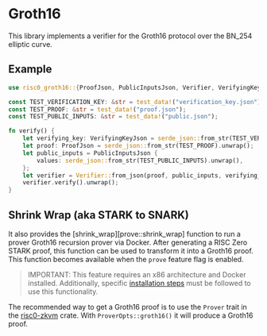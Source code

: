 <!-- cargo-rdme start -->

# Groth16

This library implements a verifier for the Groth16 protocol over the BN_254 elliptic curve.

## Example

```rust
use risc0_groth16::{ProofJson, PublicInputsJson, Verifier, VerifyingKeyJson};

const TEST_VERIFICATION_KEY: &str = test_data!("verification_key.json");
const TEST_PROOF: &str = test_data!("proof.json");
const TEST_PUBLIC_INPUTS: &str = test_data!("public.json");

fn verify() {
    let verifying_key: VerifyingKeyJson = serde_json::from_str(TEST_VERIFICATION_KEY).unwrap();
    let proof: ProofJson = serde_json::from_str(TEST_PROOF).unwrap();
    let public_inputs = PublicInputsJson {
        values: serde_json::from_str(TEST_PUBLIC_INPUTS).unwrap(),
    };
    let verifier = Verifier::from_json(proof, public_inputs, verifying_key).unwrap();
    verifier.verify().unwrap();
}
```

## Shrink Wrap (aka STARK to SNARK)

It also provides the [shrink_wrap][prove::shrink_wrap] function to run a prover Groth16
recursion prover via Docker. After generating a RISC Zero STARK proof, this function can be
used to transform it into a Groth16 proof. This function becomes available when the `prove`
feature flag is enabled.

> IMPORTANT: This feature requires an x86 architecture and Docker installed.
> Additionally, specific [installation steps](https://github.com/risc0/risc0/tree/main/groth16_proof) must be followed to use this functionality.

The recommended way to get a Groth16 proof is to use the `Prover` trait in the [risc0-zkvm]
crate. With `ProverOpts::groth16()` it will produce a Groth16 proof.

[risc0-zkvm]: https://docs.rs/risc0-zkvm/latest/risc0_zkvm/

<!-- cargo-rdme end -->
